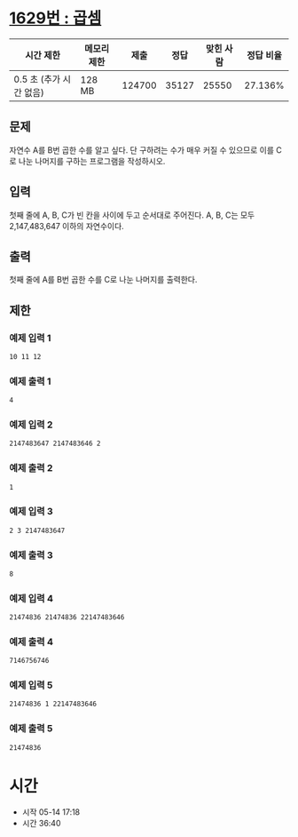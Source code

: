 [1629번 : 곱셈](https://www.acmicpc.net/problem/1629)
==================================================

| 시간 제한 | 메모리 제한 | 제출 | 정답 | 맞힌 사람 | 정답 비율 |
| --- | --- | --- | --- | --- | --- |
| 0.5 초 (추가 시간 없음) | 128 MB | 124700 | 35127 | 25550 | 27.136% |


문제
--
자연수 A를 B번 곱한 수를 알고 싶다. 단 구하려는 수가 매우 커질 수 있으므로 이를 C로 나눈 나머지를 구하는 프로그램을 작성하시오.


입력
--
첫째 줄에 A, B, C가 빈 칸을 사이에 두고 순서대로 주어진다. A, B, C는 모두 2,147,483,647 이하의 자연수이다.


출력
--
첫째 줄에 A를 B번 곱한 수를 C로 나눈 나머지를 출력한다.


제한
--


### 예제 입력 1
```css
10 11 12
```


### 예제 출력 1
```css
4
```

### 예제 입력 2
```css
2147483647 2147483646 2
```

### 예제 출력 2
```css
1
```

### 예제 입력 3
```css
2 3 2147483647
```
### 예제 출력 3
```css
8
```

### 예제 입력 4
```css
21474836 21474836 22147483646
```

### 예제 출력 4
```css
7146756746
```

### 예제 입력 5
```css
21474836 1 22147483646
```

### 예제 출력 5
```css
21474836
```

# 시간
- 시작 05-14 17:18
- 시간 36:40




